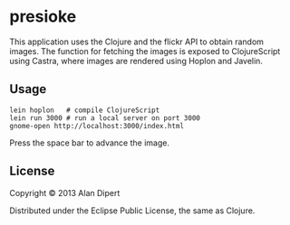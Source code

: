 # presioke

This application uses the Clojure and the flickr API to obtain random
images.  The function for fetching the images is exposed to
ClojureScript using Castra, where images are rendered using Hoplon and
Javelin.

## Usage

    lein hoplon   # compile ClojureScript
    lein run 3000 # run a local server on port 3000
    gnome-open http://localhost:3000/index.html

Press the space bar to advance the image.

## License

Copyright © 2013 Alan Dipert

Distributed under the Eclipse Public License, the same as Clojure.

